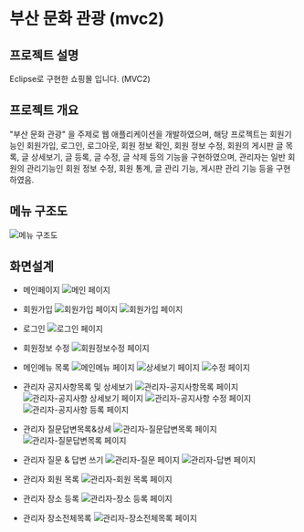 # 부산 문화 관광 (mvc2)

## 프로젝트 설명
Eclipse로 구현한 쇼핑몰 입니다. (MVC2)

## 프로젝트 개요
"부산 문화 관광" 을 주제로 웹 애플리케이션을 개발하였으며, 해당 프로젝트는 회원기능인 회원가입, 로그인, 로그아웃, 회원 정보 확인, 회원 정보 수정, 회원의 게시판 글 목록, 글 상세보기, 글 등록, 글 수정, 글 삭제 등의 기능을 구현하였으며, 관리자는 일반 회원의 관리기능인 회원 정보 수정, 회원 통계, 글 관리 기능, 게시판 관리 기능 등을 구현하였음.

## 메뉴 구조도
![메뉴 구조도](./Webapps/img/메뉴구조도.png "메뉴구조도")

## 화면설계 

* 메인페이지
![메인 페이지](./webapps/img/1.png "메인 페이지")

* 회원가입
![회원가입 페이지](./webapps/img/2.png "회원가입 페이지")
![회원가입 페이지](./webapps/img/3.png "회원가입 페이지")

* 로그인
![로그인 페이지](./webapps/img/4.png "로그인 페이지")

* 회원정보 수정
![회원정보수정 페이지](./webapps/img/4-1.png "회원정보수정 페이지")

* 메인메뉴 목록
![메인메뉴 페이지](./webapps/img/5.png "메인메뉴 페이지")
![상세보기 페이지](./webapps/img/6.png "상세보기 페이지")
![수정 페이지](./webapps/img/7.png "수정 페이지")

* 관리자 공지사항목록 및 상세보기
![관리자-공지사항목록 페이지](./webapps/img/8.png "관리자-공지사항목록 페이지")
![관리자-공지사항 상세보기 페이지](./webapps/img/8-1.png "관리자-공지사항 상세보기 페이지")
![관리자-공지사항 수정 페이지](./webapps/img/8-2.png "관리자-공지사항 수정 페이지")
![관리자-공지사항 등록 페이지](./webapps/img/8-3.png "관리자-공지사항 등록 페이지")

* 관리자 질문답변목록&상세
![관리자-질문답변목록 페이지](./webapps/img/9.png "관리자-질문답변목록 페이지")
![관리자-질문답변목록 페이지](./webapps/img/9-1.png "관리자-질문&답변상세보기 페이지")

* 관리자 질문 & 답변 쓰기
![관리자-질문 페이지](./webapps/img/9-2.png "관리자-질문 페이지")
![관리자-답변 페이지](./webapps/img/9-3.png "관리자-답변 페이지")

* 관리자 회원 목록
![관리자-회원 목록 페이지](./webapps/img/10.png "관리자-회원목록 페이지")

* 관리자 장소 등록
![관리자-장소 등록 페이지](./webapps/img/10-1.png "관리자-장소 등록 페이지")

* 관리자 장소전체목록 
![관리자-장소전체목록 페이지](./webapps/img/10-2.png "관리자-장소 전체 목록 페이지")

